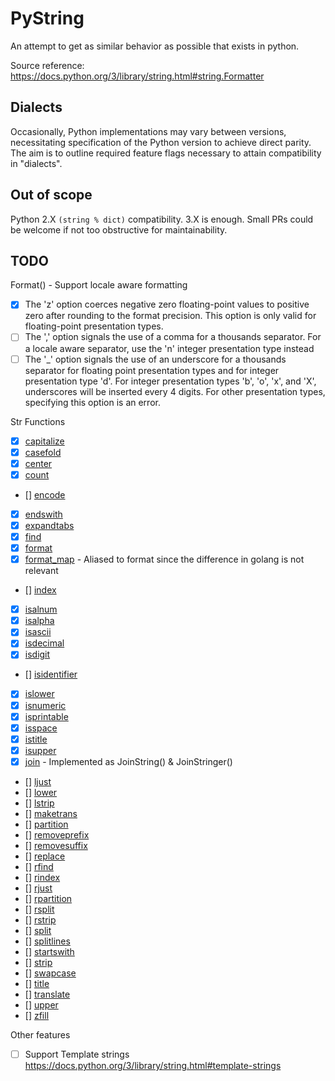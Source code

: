# PyString

An attempt to get as similar behavior as possible that exists in python.

Source reference: https://docs.python.org/3/library/string.html#string.Formatter


## Dialects
Occasionally, Python implementations may vary between versions, necessitating
specification of the Python version to achieve direct parity. The aim is to
outline required feature flags necessary to attain compatibility in "dialects".


## Out of scope
Python 2.X `(string % dict)` compatibility. 3.X is enough. Small PRs could be welcome if not too
obstructive for maintainability.

## TODO

Format() - Support locale aware formatting
- [x] The 'z' option coerces negative zero floating-point values to positive zero after rounding to the format precision. This option is only valid for floating-point presentation types.
- [ ] The ',' option signals the use of a comma for a thousands separator. For a locale aware separator, use the 'n' integer presentation type instead
- [ ] The '_' option signals the use of an underscore for a thousands separator for floating point presentation types and for integer presentation type 'd'. For integer presentation types 'b', 'o', 'x', and 'X', underscores will be inserted every 4 digits. For other presentation types, specifying this option is an error.

Str Functions
- [x] [capitalize](https://docs.python.org/3/library/stdtypes.html#str.capitalize)
- [x] [casefold](https://docs.python.org/3/library/stdtypes.html#str.casefold)
- [x] [center](https://docs.python.org/3/library/stdtypes.html#str.center)
- [x] [count](https://docs.python.org/3/library/stdtypes.html#str.count)
- [] [encode](https://docs.python.org/3/library/stdtypes.html#str.encode)
- [x] [endswith](https://docs.python.org/3/library/stdtypes.html#str.endswith)
- [x] [expandtabs](https://docs.python.org/3/library/stdtypes.html#str.expandtabs)
- [x] [find](https://docs.python.org/3/library/stdtypes.html#str.find)
- [x] [format](https://docs.python.org/3/library/stdtypes.html#str.format)
- [x] [format_map](https://docs.python.org/3/library/stdtypes.html#str.format_map) - Aliased to format since the difference in golang is not relevant
- [] [index](https://docs.python.org/3/library/stdtypes.html#str.index)
- [x] [isalnum](https://docs.python.org/3/library/stdtypes.html#str.isalnum)
- [x] [isalpha](https://docs.python.org/3/library/stdtypes.html#str.isalpha)
- [x] [isascii](https://docs.python.org/3/library/stdtypes.html#str.isascii)
- [x] [isdecimal](https://docs.python.org/3/library/stdtypes.html#str.isdecimal)
- [x] [isdigit](https://docs.python.org/3/library/stdtypes.html#str.isdigit)
- [] [isidentifier](https://docs.python.org/3/library/stdtypes.html#str.isidentifier)
- [x] [islower](https://docs.python.org/3/library/stdtypes.html#str.islower)
- [x] [isnumeric](https://docs.python.org/3/library/stdtypes.html#str.isnumeric)
- [x] [isprintable](https://docs.python.org/3/library/stdtypes.html#str.isprintable)
- [x] [isspace](https://docs.python.org/3/library/stdtypes.html#str.isspace)
- [x] [istitle](https://docs.python.org/3/library/stdtypes.html#str.istitle)
- [x] [isupper](https://docs.python.org/3/library/stdtypes.html#str.isupper)
- [x] [join](https://docs.python.org/3/library/stdtypes.html#str.join) - Implemented as JoinString() & JoinStringer()
- [] [ljust](https://docs.python.org/3/library/stdtypes.html#str.ljust)
- [] [lower](https://docs.python.org/3/library/stdtypes.html#str.lower)
- [] [lstrip](https://docs.python.org/3/library/stdtypes.html#str.lstrip)
- [] [maketrans](https://docs.python.org/3/library/stdtypes.html#str.maketrans)
- [] [partition](https://docs.python.org/3/library/stdtypes.html#str.partition)
- [] [removeprefix](https://docs.python.org/3/library/stdtypes.html#str.removeprefix)
- [] [removesuffix](https://docs.python.org/3/library/stdtypes.html#str.removesuffix)
- [] [replace](https://docs.python.org/3/library/stdtypes.html#str.replace)
- [] [rfind](https://docs.python.org/3/library/stdtypes.html#str.rfind)
- [] [rindex](https://docs.python.org/3/library/stdtypes.html#str.rindex)
- [] [rjust](https://docs.python.org/3/library/stdtypes.html#str.rjust)
- [] [rpartition](https://docs.python.org/3/library/stdtypes.html#str.rpartition)
- [] [rsplit](https://docs.python.org/3/library/stdtypes.html#str.rsplit)
- [] [rstrip](https://docs.python.org/3/library/stdtypes.html#str.rstrip)
- [] [split](https://docs.python.org/3/library/stdtypes.html#str.split)
- [] [splitlines](https://docs.python.org/3/library/stdtypes.html#str.splitlines)
- [] [startswith](https://docs.python.org/3/library/stdtypes.html#str.startswith)
- [] [strip](https://docs.python.org/3/library/stdtypes.html#str.strip)
- [] [swapcase](https://docs.python.org/3/library/stdtypes.html#str.swapcase)
- [] [title](https://docs.python.org/3/library/stdtypes.html#str.title)
- [] [translate](https://docs.python.org/3/library/stdtypes.html#str.translate)
- [] [upper](https://docs.python.org/3/library/stdtypes.html#str.upper)
- [] [zfill](https://docs.python.org/3/library/stdtypes.html#str.zfill)

Other features
- [ ] Support Template strings https://docs.python.org/3/library/string.html#template-strings
